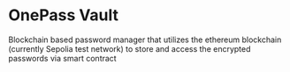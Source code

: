 # OnePass Vault
Blockchain based password manager that utilizes the ethereum blockchain (currently Sepolia test network) to store and access the encrypted passwords via smart contract
